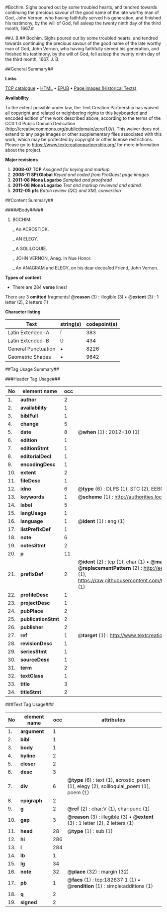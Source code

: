 #Bochim. Sighs poured out by some troubled hearts, and tendred towards continuing the precious savour of the good name of the late worthy man of God, John Vernon, who having faithfully served his generation, and finished his testimony, by the will of God, fell asleep the twenty ninth day of the third month, 1667.#

##J. B.##
Bochim. Sighs poured out by some troubled hearts, and tendred towards continuing the precious savour of the good name of the late worthy man of God, John Vernon, who having faithfully served his generation, and finished his testimony, by the will of God, fell asleep the twenty ninth day of the third month, 1667.
J. B.

##General Summary##

**Links**

[TCP catalogue](http://www.ota.ox.ac.uk/tcp/)  • 
[HTML](http://tei.it.ox.ac.uk/tcp/Texts-HTML/free/B01/B01887.html)  • 
[EPUB](http://tei.it.ox.ac.uk/tcp/Texts-EPUB/free/B01/B01887.epub) • 
[Page images (Historical Texts)](https://historicaltexts.jisc.ac.uk/eebo-99885227e)

**Availability**

To the extent possible under law, the Text Creation Partnership has waived all copyright and related or neighboring rights to this keyboarded and encoded edition of the work described above, according to the terms of the CC0 1.0 Public Domain Dedication (http://creativecommons.org/publicdomain/zero/1.0/). This waiver does not extend to any page images or other supplementary files associated with this work, which may be protected by copyright or other license restrictions. Please go to https://www.textcreationpartnership.org/ for more information about the project.

**Major revisions**

1. __2008-07__ __TCP__ *Assigned for keying and markup*
1. __2008-11__ __SPi Global__ *Keyed and coded from ProQuest page images*
1. __2011-08__ __Mona Logarbo__ *Sampled and proofread*
1. __2011-08__ __Mona Logarbo__ *Text and markup reviewed and edited*
1. __2012-05__ __pfs__ *Batch review (QC) and XML conversion*

##Content Summary##

#####Body#####

1. BOCHIM.

    _ An ACROSTICK.

    _ AN ELEGY.

    _ A SOLILOQUIE.

    _ JOHN VERNON, Anag. In Nue Honor.

    _ An ANAGRAM and ELEGY, on his dear deceaſed Friend, John Vernon.

**Types of content**

  * There are 284 **verse** lines!

There are 3 **omitted** fragments! 
 @__reason__ (3) : illegible (3)  •  @__extent__ (3) : 1 letter (2), 2 letters (1)

**Character listing**


|Text|string(s)|codepoint(s)|
|---|---|---|
|Latin Extended-A|ſ|383|
|Latin Extended-B|Ʋ|434|
|General Punctuation|•|8226|
|Geometric Shapes|▪|9642|

##Tag Usage Summary##

###Header Tag Usage###

|No|element name|occ|attributes|
|---|---|---|---|
|1.|__author__|2||
|2.|__availability__|1||
|3.|__biblFull__|1||
|4.|__change__|5||
|5.|__date__|8| @__when__ (1) : 2012-10 (1)|
|6.|__edition__|1||
|7.|__editionStmt__|1||
|8.|__editorialDecl__|1||
|9.|__encodingDesc__|1||
|10.|__extent__|2||
|11.|__fileDesc__|1||
|12.|__idno__|6| @__type__ (6) : DLPS (1), STC (2), EEBO-CITATION (1), PROQUEST (1), VID (1)|
|13.|__keywords__|1| @__scheme__ (1) : http://authorities.loc.gov/ (1)|
|14.|__label__|5||
|15.|__langUsage__|1||
|16.|__language__|1| @__ident__ (1) : eng (1)|
|17.|__listPrefixDef__|1||
|18.|__note__|6||
|19.|__notesStmt__|2||
|20.|__p__|11||
|21.|__prefixDef__|2| @__ident__ (2) : tcp (1), char (1)  •  @__matchPattern__ (2) : ([0-9\-]+):([0-9IVX]+) (1), (.+) (1)  •  @__replacementPattern__ (2) : http://eebo.chadwyck.com/downloadtiff?vid=$1&page=$2 (1), https://raw.githubusercontent.com/textcreationpartnership/Texts/master/tcpchars.xml#$1 (1)|
|22.|__profileDesc__|1||
|23.|__projectDesc__|1||
|24.|__pubPlace__|2||
|25.|__publicationStmt__|2||
|26.|__publisher__|2||
|27.|__ref__|1| @__target__ (1) : http://www.textcreationpartnership.org/docs/. (1)|
|28.|__revisionDesc__|1||
|29.|__seriesStmt__|1||
|30.|__sourceDesc__|1||
|31.|__term__|2||
|32.|__textClass__|1||
|33.|__title__|3||
|34.|__titleStmt__|2||


###Text Tag Usage###

|No|element name|occ|attributes|
|---|---|---|---|
|1.|__argument__|1||
|2.|__bibl__|1||
|3.|__body__|1||
|4.|__byline__|2||
|5.|__closer__|2||
|6.|__desc__|3||
|7.|__div__|6| @__type__ (6) : text (1), acrostic_poem (1), elegy (2), soliloquial_poem (1), poem (1)|
|8.|__epigraph__|2||
|9.|__g__|2| @__ref__ (2) : char:V (1), char:punc (1)|
|10.|__gap__|3| @__reason__ (3) : illegible (3)  •  @__extent__ (3) : 1 letter (2), 2 letters (1)|
|11.|__head__|28| @__type__ (1) : sub (1)|
|12.|__hi__|286||
|13.|__l__|284||
|14.|__lb__|1||
|15.|__lg__|34||
|16.|__note__|32| @__place__ (32) : margin (32)|
|17.|__pb__|1| @__facs__ (1) : tcp:182637:1 (1)  •  @__rendition__ (1) : simple:additions (1)|
|18.|__q__|2||
|19.|__signed__|2||
